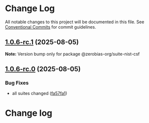 # Change Log

All notable changes to this project will be documented in this file.
See [Conventional Commits](https://conventionalcommits.org) for commit guidelines.

## [1.0.6-rc.1](https://github.com/zerobias-org/suite/compare/@zerobias-org/suite-nist-csf@1.0.6-rc.0...@zerobias-org/suite-nist-csf@1.0.6-rc.1) (2025-08-05)

**Note:** Version bump only for package @zerobias-org/suite-nist-csf





## [1.0.6-rc.0](https://github.com/zerobias-org/suite/compare/@zerobias-org/suite-nist-csf@1.0.5...@zerobias-org/suite-nist-csf@1.0.6-rc.0) (2025-08-05)


### Bug Fixes

* all suites changed ([fa57fa1](https://github.com/zerobias-org/suite/commit/fa57fa1af7628003297df46b2d7740fe95bd2666))





# Change log
